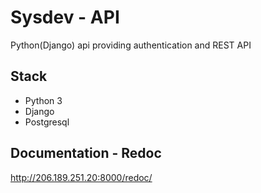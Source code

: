 # Sysdev - API

Python(Django) api providing authentication and REST API

## Stack

* Python 3
* Django
* Postgresql

## Documentation - Redoc

http://206.189.251.20:8000/redoc/
